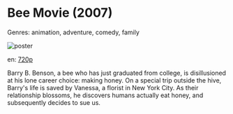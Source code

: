 # Bee Movie (2007)

Genres: animation, adventure, comedy, family

![poster](http://image.tmdb.org/t/p/w500/QhbOzpYfBOwrRiuTu9otPk919R.jpg)

en:
  [720p](magnet:?xt=urn:btih:A6CEFFEE82E44587B3A1ED9727C2028F77E6E6BE&tr=udp://glotorrents.pw:6969/announce&tr=udp://tracker.opentrackr.org:1337/announce&tr=udp://torrent.gresille.org:80/announce&tr=udp://tracker.openbittorrent.com:80&tr=udp://tracker.coppersurfer.tk:6969&tr=udp://tracker.leechers-paradise.org:6969&tr=udp://p4p.arenabg.ch:1337&tr=udp://tracker.internetwarriors.net:1337)
  


Barry B. Benson, a bee who has just graduated from college, is disillusioned at his lone career choice: making honey. On a special trip outside the hive, Barry's life is saved by Vanessa, a florist in New York City. As their relationship blossoms, he discovers humans actually eat honey, and subsequently decides to sue us.